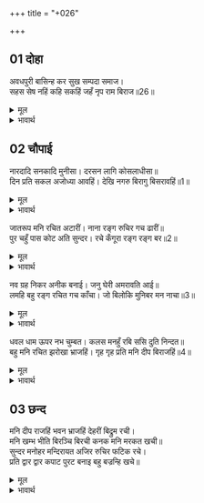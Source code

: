 +++
title = "+026"

+++


## 01 दोहा
अवधपुरी बासिन्ह कर सुख सम्पदा समाज।  
सहस सेष नहिं कहि सकहिं जहँ नृप राम बिराज॥26॥  

<details><summary>मूल</summary>

अवधपुरी बासिन्ह कर सुख सम्पदा समाज।  
सहस सेष नहिं कहि सकहिं जहँ नृप राम बिराज॥26॥  
</details>

<details><summary>भावार्थ</summary>

जहाँ भगवान्‌ श्री रामचन्द्रजी स्वयं राजा होकर विराजमान हैं, उस अवधपुरी के निवासियों के सुख-सम्पत्ति के समुदाय का वर्णन हजारों शेषजी भी नहीं कर सकते॥26॥  
</details>



<div class="audioEmbed"  caption="AIR-वाचनम्" src="https://archive
.org/download/rAmcharitmAnas-AIR/EPI-365.mp3"></div>


## 02 चौपाई
नारदादि सनकादि मुनीसा। दरसन लागि कोसलाधीसा॥  
दिन प्रति सकल अजोध्या आवहिं। देखि नगरु बिरागु बिसरावहिं॥1॥  

<details><summary>मूल</summary>

नारदादि सनकादि मुनीसा। दरसन लागि कोसलाधीसा॥  
दिन प्रति सकल अजोध्या आवहिं। देखि नगरु बिरागु बिसरावहिं॥1॥  
</details>

<details><summary>भावार्थ</summary>

नारद आदि और सनक आदि मुनीश्वर सब कोसलराज श्री रामजी के दर्शन के लिए प्रतिदिन अयोध्या आते हैं और उस (दिव्य) नगर को देखकर वैराग्य भुला देते हैं॥1॥  
</details>

जातरूप मनि रचित अटारीं। नाना रङ्ग रुचिर गच ढारीं॥  
पुर चहुँ पास कोट अति सुन्दर। रचे कँगूरा रङ्ग रङ्ग बर॥2॥  

<details><summary>मूल</summary>

जातरूप मनि रचित अटारीं। नाना रङ्ग रुचिर गच ढारीं॥  
पुर चहुँ पास कोट अति सुन्दर। रचे कँगूरा रङ्ग रङ्ग बर॥2॥  
</details>

<details><summary>भावार्थ</summary>

(दिव्य) स्वर्ण और रत्नों से बनी हुई अटारियाँ हैं। उनमें (मणि-रत्नों की) अनेक रङ्गों की सुन्दर ढली हुई फर्शें हैं। नगर के चारों ओर अत्यन्त सुन्दर परकोटा बना है, जिस पर सुन्दर रङ्ग-बिरङ्गे कँगूरे बने हैं॥2॥  
</details>

नव ग्रह निकर अनीक बनाई। जनु घेरी अमरावति आई॥  
लमहि बहु रङ्ग रचित गच काँचा। जो बिलोकि मुनिबर मन नाचा॥3॥  

<details><summary>मूल</summary>

नव ग्रह निकर अनीक बनाई। जनु घेरी अमरावति आई॥  
लमहि बहु रङ्ग रचित गच काँचा। जो बिलोकि मुनिबर मन नाचा॥3॥  
</details>

<details><summary>भावार्थ</summary>

मानो नवग्रहों ने बडी भारी सेना बनाकर अमरावती को आकर घेर लिया हो। पृथ्वी (सडकों) पर अनेकों रङ्गों के (दिव्य) काँचों (रत्नों) की गच बनाई (ढाली) गई है, जिसे देखकर श्रेष्ठ मुनियों के भी मन नाच उठते हैं॥3॥  
</details>

धवल धाम ऊपर नभ चुम्बत। कलस मनहुँ रबि ससि दुति निन्दत॥  
बहु मनि रचित झरोखा भ्राजहिं। गृह गृह प्रति मनि दीप बिराजहिं॥4॥  

<details><summary>मूल</summary>

धवल धाम ऊपर नभ चुम्बत। कलस मनहुँ रबि ससि दुति निन्दत॥  
बहु मनि रचित झरोखा भ्राजहिं। गृह गृह प्रति मनि दीप बिराजहिं॥4॥  
</details>

<details><summary>भावार्थ</summary>

उज्ज्वल महल ऊपर आकाश को चूम (छू) रहे हैं। महलों पर के कलश (अपने दिव्य प्रकाश से) मानो सूर्य, चन्द्रमा के प्रकाश की भी निन्दा (तिरस्कार) करते हैं। (महलों में) बहुत सी मणियों से रचे हुए झरोखे सुशोभित हैं और घर-घर में मणियों के दीपक शोभा पा रहे हैं॥4॥  
</details>



## 03 छन्द
मनि दीप राजहिं भवन भ्राजहिं देहरीं बिद्रुम रची।  
मनि खम्भ भीति बिरञ्चि बिरची कनक मनि मरकत खची॥  
सुन्दर मनोहर मन्दिरायत अजिर रुचिर फटिक रचे।  
प्रति द्वार द्वार कपाट पुरट बनाइ बहु बज्रन्हि खचे॥  

<details><summary>मूल</summary>

मनि दीप राजहिं भवन भ्राजहिं देहरीं बिद्रुम रची।  
मनि खम्भ भीति बिरञ्चि बिरची कनक मनि मरकत खची॥  
सुन्दर मनोहर मन्दिरायत अजिर रुचिर फटिक रचे।  
प्रति द्वार द्वार कपाट पुरट बनाइ बहु बज्रन्हि खचे॥  
</details>

<details><summary>भावार्थ</summary>

घरों में मणियों के दीपक शोभा दे रहे हैं। मूँगों की बनी हुई देहलियाँ चमक रही हैं। मणियों (रत्नों) के खम्भे हैं। मरकतमणियों (पन्नों) से जडी हुई सोने की दीवारें ऐसी सुन्दर हैं मानो ब्रह्मा ने खास तौर से बनाई हों। महल सुन्दर, मनोहर और विशाल हैं। उनमें सुन्दर स्फटिक के आँगन बने हैं। प्रत्येक द्वार पर बहुत से खरादे हुए हीरों से जडे हुए सोने के किंवाड हैं॥  
</details>

